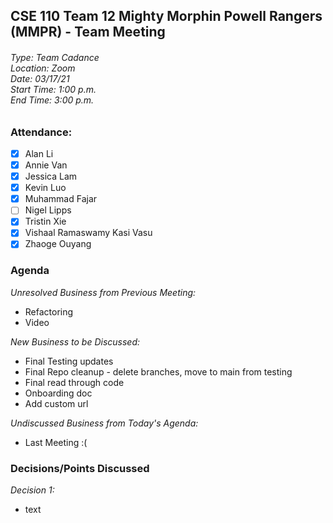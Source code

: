 ## CSE 110 Team 12 Mighty Morphin Powell Rangers (MMPR) - Team Meeting
###### Type: Team Cadance <br/> Location: Zoom <br/> Date: 03/17/21 <br/> Start Time: 1:00 p.m. <br/> End Time: 3:00 p.m.

### Attendance:
- [x] Alan Li
- [x] Annie Van
- [x] Jessica Lam
- [x] Kevin Luo
- [x] Muhammad Fajar
- [ ] Nigel Lipps
- [x] Tristin Xie
- [x] Vishaal Ramaswamy Kasi Vasu
- [x] Zhaoge Ouyang

### Agenda

_Unresolved Business from Previous Meeting:_
- Refactoring
- Video

_New Business to be Discussed:_
- Final Testing updates
- Final Repo cleanup - delete branches, move to main from testing
- Final read through code
- Onboarding doc
- Add custom url
  
_Undiscussed Business from Today's Agenda:_
- Last Meeting :(

### Decisions/Points Discussed

_Decision 1:_
  - text
